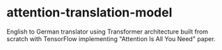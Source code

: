 # attention-translation-model
English to German translator using Transformer architecture built from scratch with TensorFlow implementing "Attention Is All You Need" paper.
